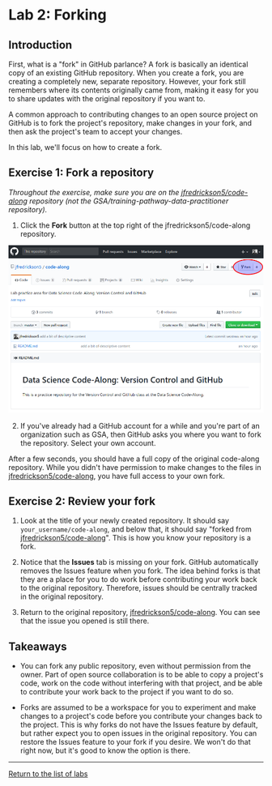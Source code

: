 # Lab 2: Forking

## Introduction

First, what is a "fork" in GitHub parlance? A fork is basically an identical copy of an existing GitHub repository. When you create a fork, you are creating a completely new, separate repository. However, your fork still remembers where its contents originally came from, making it easy for you to share updates with the original repository if you want to.

A common approach to contributing changes to an open source project on GitHub is to fork the project's repository, make changes in your fork, and then ask the project's team to accept your changes.

In this lab, we'll focus on how to create a fork.

## Exercise 1: Fork a repository

*Throughout the exercise, make sure you are on the [jfredrickson5/code-along](https://github.com/jfredrickson5/code-along) repository (not the GSA/training-pathway-data-practitioner repository).*

1. Click the **Fork** button at the top right of the jfredrickson5/code-along repository.

![screenshot of the GitHub Fork button](assets/lab2_fork_button.png)

2. If you've already had a GitHub account for a while and you're part of an organization such as GSA, then GitHub asks you where you want to fork the repository. Select your own account.

After a few seconds, you should have a full copy of the original code-along repository. While you didn't have permission to make changes to the files in [jfredrickson5/code-along](https://github.com/jfredrickson5/code-along), you have full access to your own fork.

## Exercise 2: Review your fork

1. Look at the title of your newly created repository. It should say `your_username/code-along`, and below that, it should say "forked from [jfredrickson5/code-along](https://github.com/jfredrickson5/code-along)". This is how you know your repository is a fork.

2. Notice that the **Issues** tab is missing on your fork. GitHub automatically removes the Issues feature when you fork. The idea behind forks is that they are a place for you to do work before contributing your work back to the original repository. Therefore, issues should be centrally tracked in the original repository. 

3. Return to the original repository, [jfredrickson5/code-along](https://github.com/jfredrickson5/code-along). You can see that the issue you opened is still there.

## Takeaways

* You can fork any public repository, even without permission from the owner. Part of open source collaboration is to be able to copy a project's code, work on the code without interfering with that project, and be able to contribute your work back to the project if you want to do so.

* Forks are assumed to be a workspace for you to experiment and make changes to a project's code before you contribute your changes back to the project. This is why forks do not have the Issues feature by default, but rather expect you to open issues in the original repository. You can restore the Issues feature to your fork if you desire. We won't do that right now, but it's good to know the option is there.

-----

[Return to the list of labs](/codealong-version-control)
